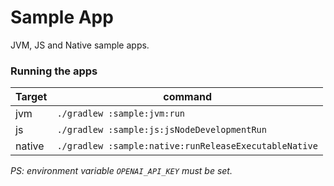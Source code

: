 # Sample App

JVM, JS and Native sample apps.

### Running the apps

| Target | command                                               |
|--------|-------------------------------------------------------|
| jvm    | `./gradlew :sample:jvm:run`                           |
| js     | `./gradlew :sample:js:jsNodeDevelopmentRun`           |
| native | `./gradlew :sample:native:runReleaseExecutableNative` |

_PS: environment variable `OPENAI_API_KEY` must be set._
